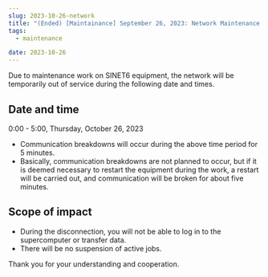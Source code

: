 ```yaml
---
slug: 2023-10-26-network
title: "(Ended) [Maintainance] September 26, 2023: Network Maintenance on Thursday, October 26, 2023"
tags:
  - maintenance

date: 2023-10-26
---
```




Due to maintenance work on SINET6 equipment, the network will be temporarily out of service during the following date and times.

<!-- truncate -->

## Date and time

0:00 - 5:00, Thursday, October 26, 2023
- Communication breakdowns will occur during the above time period for 5 minutes.
- Basically, communication breakdowns are not planned to occur, but if it is deemed necessary to restart the equipment during the work, a restart will be carried out, and communication will be broken for about five minutes.


## Scope of impact
- During the disconnection, you will not be able to log in to the supercomputer or transfer data.
- There will be no suspension of active jobs.
  

Thank you for your understanding and cooperation.

